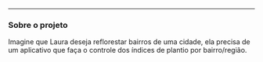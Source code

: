 

---


### Sobre o projeto

Imagine que Laura deseja reflorestar bairros de uma cidade, ela precisa de um aplicativo que faça o controle dos índices de plantio por bairro/região.
